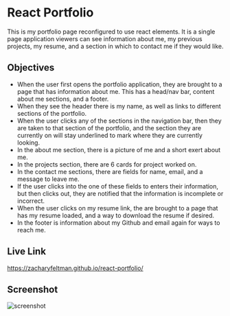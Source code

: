 # React Portfolio
This is my portfolio page reconfigured to use react elements.  It is a single page application viewers can see information about me, my previous projects, my resume, and a section in which to contact me if they would like.

## Objectives

 - When the user first opens the portfolio application, they are brought to a page that has information about me.  This has a head/nav bar,  content about me sections, and a footer.
 - When they see the header there is my name, as well as links to different sections of the portfolio.
 - When the user clicks any of the sections in the navigation bar, then they are taken to that section of the portfolio, and the section they are currently on will stay underlined to mark where they are currently looking.
 - In the about me section, there is a picture of me and a short exert about me.
 - In the projects section, there are 6 cards for project worked on.
 - In the contact me sections, there are fields for name, email, and a message to leave me.
 - If the user clicks into the one of these fields to enters their information, but then clicks out, they are notified that the information is incomplete or incorrect.
 - When the user clicks on my resume link, the are brought to a page that has my resume loaded, and a way to download the resume if desired.
 - In the footer is information about my Github and email again for ways to reach me.

## Live Link
https://zacharyfeltman.github.io/react-portfolio/

## Screenshot

![screenshot](Screenshot)